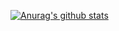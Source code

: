 [![Anurag's github stats](https://github-readme-stats.vercel.app/api?username=phg9898)](https://github.com/anuraghazra/github-readme-stats)

